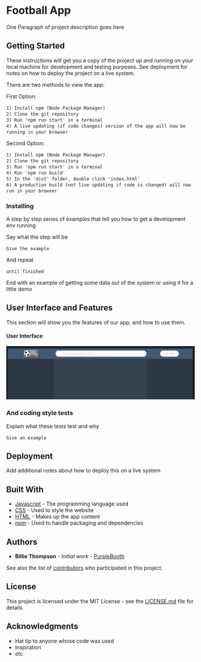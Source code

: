 # Football App

One Paragraph of project description goes here

## Getting Started

These instructions will get you a copy of the project up and running on your local machine for development and testing purposes. See deployment for notes on how to deploy the project on a live system.

There are two methods to view the app:

First Option:
```
1) Install npm (Node Package Manager)
2) Clone the git repository
3) Run 'npm run start' in a terminal
4) A live updating (if code changes) version of the app will now be running in your browser
```

Second Option:
```
1) Install npm (Node Package Manager)
2) Clone the git repository
3) Run 'npm run start' in a terminal
4) Run 'npm run build' 
5) In the 'dist' folder, double click 'index.html'
6) A production build (not live updating if code is changed) will now run in your browser
```

### Installing

A step by step series of examples that tell you how to get a development env running

Say what the step will be

```
Give the example
```

And repeat

```
until finished
```

End with an example of getting some data out of the system or using it for a little demo

## User Interface and Features

This section will show you the features of our app, and how to use them.

#### User Interface

![ScreenShot](/docs/ui.png)

### And coding style tests

Explain what these tests test and why

```
Give an example
```

## Deployment

Add additional notes about how to deploy this on a live system

## Built With

* [Javascript](https://developer.mozilla.org/en-US/docs/Web/JavaScript) - The programming language used
* [CSS](https://developer.mozilla.org/en-US/docs/Web/CSS) - Used to style the website
* [HTML](https://developer.mozilla.org/en-US/docs/Web/HTML) - Makes up the app content
* [npm](https://www.npmjs.com/) - Used to handle packaging and dependencies

## Authors

* **Billie Thompson** - *Initial work* - [PurpleBooth](https://github.com/PurpleBooth)

See also the list of [contributors](https://github.com/your/project/contributors) who participated in this project.

## License

This project is licensed under the MIT License - see the [LICENSE.md](LICENSE.md) file for details

## Acknowledgments

* Hat tip to anyone whose code was used
* Inspiration
* etc
